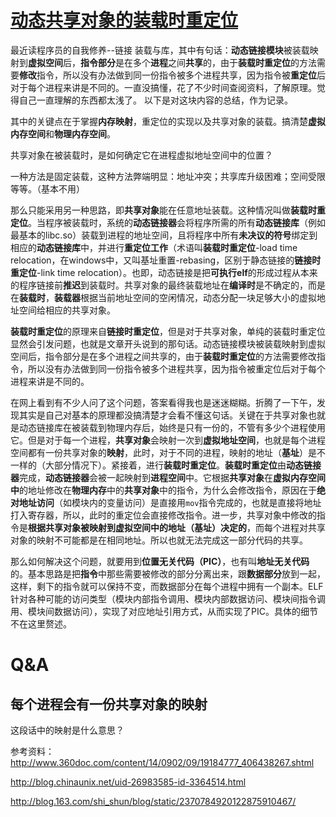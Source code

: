# [动态共享对象的装载时重定位](https://blog.csdn.net/parallelyk/article/details/42747239)

最近读程序员的自我修养--链接 装载与库，其中有句话：**动态链接模块**被装载映射到**虚拟空间**后，**指令部分**是在多个**进程**之间**共享**的，由于**装载时重定位**的方法需要**修改**指令，所以没有办法做到同一份指令被多个进程共享，因为指令被**重定位**后对于每个进程来讲是不同的。一直没搞懂，花了不少时间查阅资料，了解原理。觉得自己一直理解的东西都太浅了。 以下是对这块内容的总结，作为记录。

其中的关键点在于掌握**内存映射**，重定位的实现以及共享对象的装载。搞清楚**虚拟内存空间**和**物理内存空间**。

共享对象在被装载时，是如何确定它在进程虚拟地址空间中的位置？

一种方法是固定装载，这种方法弊端明显：地址冲突；共享库升级困难；空间受限等等。（基本不用）

那么只能采用另一种思路，即**共享对象**能在任意地址装载。这种情况叫做**装载时重定位**。当程序被装载时，系统的**动态链接器**会将程序所需的所有**动态链接库**（例如最基本的libc.so）装载到进程的地址空间，且将程序中所有**未决议的符号**绑定到相应的**动态链接库**中，并进行**重定位工作**（术语叫**装载时重定位**-load time relocation，在windows中，又叫基址重置-rebasing，区别于静态链接的**链接时重定位**-link time relocation）。也即，动态链接是把**可执行elf**的形成过程从本来的程序链接前**推迟**到装载时。共享对象的最终装载地址在**编译时**是不确定的，而是在**装载时**，**装载器**根据当前地址空间的空闲情况，动态分配一块足够大小的虚拟地址空间给相应的共享对象。

**装载时重定位**的原理来自**链接时重定位**，但是对于共享对象，单纯的装载时重定位显然会引发问题，也就是文章开头说到的那句话。动态链接模块被装载映射到虚拟空间后，指令部分是在多个进程之间共享的，由于**装载时重定位**的方法需要修改指令，所以没有办法做到同一份指令被多个进程共享，因为指令被重定位后对于每个进程来讲是不同的。

在网上看到有不少人问了这个问题，答案看得我也是迷迷糊糊。折腾了一下午，发现其实是自己对基本的原理都没搞清楚才会看不懂这句话。关键在于共享对象也就是动态链接库在被装载到物理内存后，始终是只有一份的，不管有多少个进程使用它。但是对于每一个进程，**共享对象**会映射一次到**虚拟地址空间**，也就是每个进程空间都有一份共享对象的**映射**，此时，对于不同的进程，映射的地址（**基址**）是不一样的（大部分情况下）。紧接着，进行**装载时重定位**。**装载时重定位**由**动态链接器**完成，**动态链接器**会被一起映射到**进程空间**中。它根据**共享对象**在**虚拟内存空间中**的地址修改在**物理内存**中的**共享对象**中的指令，为什么会修改指令，原因在于**绝对地址访问**（如模块内的变量访问）是直接用`mov`指令完成的，也就是直接将地址打入寄存器，所以，此时的重定位会直接修改指令。进一步，共享对象中修改的指令是**根据共享对象被映射到虚拟空间中的地址（基址）决定的**，而每个进程对共享对象的映射不可能都是在相同地址。所以也就无法完成这一部分代码的共享。

那么如何解决这个问题，就要用到**位置无关代码（PIC）**，也有叫**地址无关代码**的。基本思路是把**指令**中那些需要被修改的部分分离出来，跟**数据部分**放到一起，这样，剩下的指令就可以保持不变，而数据部分在每个进程中拥有一个副本。ELF针对各种可能的访问类型（模块内部指令调用、模块内部数据访问、模块间指令调用、模块间数据访问），实现了对应地址引用方式，从而实现了PIC。具体的细节不在这里赘述。



# Q&A

## 每个进程会有一份共享对象的映射

这段话中的映射是什么意思？

参考资料：http://www.360doc.com/content/14/0902/09/19184777_406438267.shtml

http://blog.chinaunix.net/uid-26983585-id-3364514.html

http://blog.163.com/shi_shun/blog/static/2370784920122875910467/